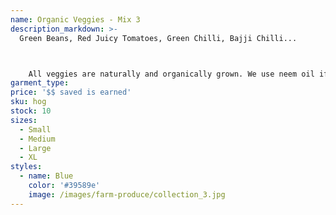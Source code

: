 ```yaml
---
name: Organic Veggies - Mix 3
description_markdown: >-
  Green Beans, Red Juicy Tomatoes, Green Chilli, Bajji Chilli...



    All veggies are naturally and organically grown. We use neem oil if any insects are found (so far did not have the need). All vegetables are thoroughly washed before packaging/selling
garment_type:
price: '$$ saved is earned'
sku: hog
stock: 10
sizes:
  - Small
  - Medium
  - Large
  - XL
styles:
  - name: Blue
    color: '#39589e'
    image: /images/farm-produce/collection_3.jpg
---
```

